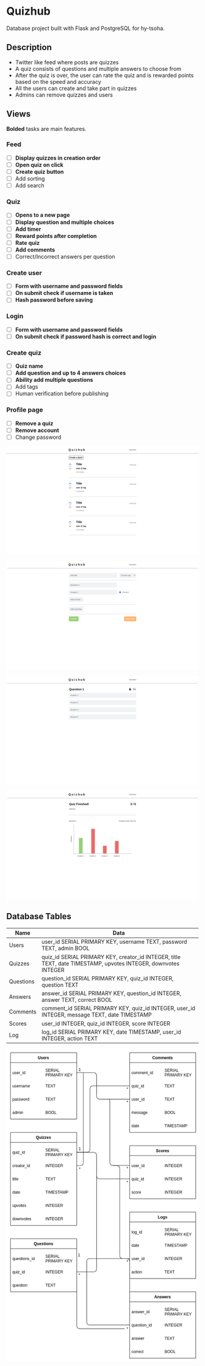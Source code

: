 # Quizhub
Database project built with Flask and PostgreSQL for hy-tsoha.

## Description
- Twitter like feed where posts are quizzes
- A quiz consists of questions and multiple answers to choose from
- After the quiz is over, the user can rate the quiz and is rewarded points based on the speed and accuracy
- All the users can create and take part in quizzes
- Admins can remove quizzes and users

## Views
**Bolded** tasks are main features.

### Feed
- [ ] **Display quizzes in creation order**
- [ ] **Open quiz on click**
- [ ] **Create quiz button**
- [ ] Add sorting
- [ ] Add search

### Quiz
- [ ] **Opens to a new page**
- [ ] **Display question and multiple choices**
- [ ] **Add timer**
- [ ] **Reward points after completion**
- [ ] **Rate quiz**
- [ ] **Add comments**
- [ ] Correct/Incorrect answers per question

### Create user
- [ ] **Form with username and password fields**
- [ ] **On submit check if username is taken**
- [ ] **Hash password before saving**

### Login
- [ ] **Form with username and password fields**
- [ ] **On submit check if password hash is correct and login**

### Create quiz
- [ ] **Quiz name**
- [ ] **Add question and up to 4 answers choices**
- [ ] **Ability add multiple questions**
- [ ] Add tags
- [ ] Human verification before publishing

### Profile page
- [ ] **Remove a quiz**
- [ ] **Remove account**
- [ ] Change password

![](documentation/images/index.png)

![](documentation/images/create-quiz.png)

![](documentation/images/take-quiz.png)

![](documentation/images/quiz-stats.png)

## Database Tables
| Name | Data |
| - | - |
| Users | user_id SERIAL PRIMARY KEY, username TEXT, password TEXT, admin BOOL |
| Quizzes | quiz_id SERIAL PRIMARY KEY, creator_id INTEGER, title TEXT,  date TIMESTAMP, upvotes INTEGER, downvotes INTEGER |
| Questions | question_id SERIAL PRIMARY KEY, quiz_id INTEGER, question TEXT |
| Answers | answer_id SERIAL PRIMARY KEY, question_id INTEGER, answer TEXT, correct BOOL |
| Comments | comment_id SERIAL PRIMARY KEY, quiz_id INTEGER, user_id INTEGER, message TEXT, date TIMESTAMP |
| Scores | user_id INTEGER, quiz_id INTEGER, score INTEGER
| Log | log_id SERIAL PRIMARY KEY, date TIMESTAMP, user_id INTEGER, action TEXT

![](documentation/images/database_chart.png)